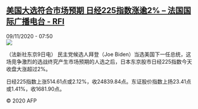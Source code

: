 <!--1604908468000-->
[美国大选符合市场预期 日经225指数涨逾2% – 法国国际广播电台 - RFI](http://www.rfi.fr//cn/contenu/20201109-%E7%BE%8E%E5%9B%BD%E5%A4%A7%E9%80%89%E7%AC%A6%E5%90%88%E5%B8%82%E5%9C%BA%E9%A2%84%E6%9C%9F-%E6%97%A5%E7%BB%8F225%E6%8C%87%E6%95%B0%E6%B6%A8%E9%80%BE2)
------

<div>09/11/2020 - 07:50</div><img src="https://s.rfi.fr/media/display/7bc533f0-2259-11eb-b05d-005056bf87d6/w:310/p:16x9/eco0001b.201109145001.jpg"><div class="t-content__body u-clearfix"><p>（法新社东京9日电）    民主党候选人拜登（Joe Biden）当选美国下一任总统，这场竞争激烈的选战终究产生市场预期的人选之后，日本东京股市日经225指数今天收盘大涨超过2%。</p><p>    日经225指数上涨514.61点或2.12%，收24839.84点。东证股价指数上扬23.41点或1.41%，收1681.90点。</p><p></p><p class="t-copyright">© 2020 AFP</p>        </div>
